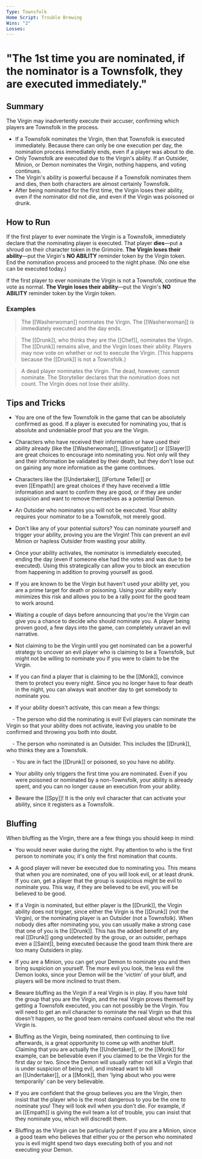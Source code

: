 ```yaml
---
Type: Townsfolk
Home Script: Trouble Brewing
Wins: "2"
Losses:
---
```

# "The 1st time you are nominated, if the nominator is a Townsfolk, they are executed immediately."

## Summary
The Virgin may inadvertently execute their accuser, confirming which players are Townsfolk in the process.

- If a Townsfolk nominates the Virgin, then that Townsfolk is executed immediately. Because there can only be one execution per day, the nomination process immediately ends, even if a player was about to die.
- Only Townsfolk are executed due to the Virgin's ability. If an Outsider, Minion, or Demon nominates the Virgin, nothing happens, and voting continues.
- The Virgin's ability is powerful because if a Townsfolk nominates them and dies, then both characters are almost certainly Townsfolk.
- After being nominated for the first time, the Virgin loses their ability, even if the nominator did not die, and even if the Virgin was poisoned or drunk.
## How to Run
If the first player to ever nominate the Virgin is a Townsfolk, immediately declare that the nominating player is executed. That player **dies**—put a shroud on their character token in the Grimoire. **The Virgin loses their ability**—put the Virgin's **NO ABILITY** reminder token by the Virgin token. End the nomination process and proceed to the night phase. (No one else can be executed today.)

If the first player to ever nominate the Virgin is not a Townsfolk, continue the vote as normal. **The Virgin loses their ability**—put the Virgin's **NO ABILITY** reminder token by the Virgin token.
### Examples
>The [[Washerwoman]] nominates the Virgin. The [[Washerwoman]] is immediately executed and the day ends.

>The [[Drunk]], who thinks they are the [[Chef]], nominates the Virgin. The [[Drunk]] remains alive, and the Virgin loses their ability. Players may now vote on whether or not to execute the Virgin. (This happens because the [[Drunk]] is not a Townsfolk.)

>A dead player nominates the Virgin. The dead, however, cannot nominate. The Storyteller declares that the nomination does not count. The Virgin does not lose their ability.

## Tips and Tricks
- You are one of the few Townsfolk in the game that can be absolutely confirmed as good. If a player is executed for nominating you, that is absolute and undeniable proof that you are the Virgin.

- Characters who have received their information or have used their ability already (like the [[Washerwoman]], [[Investigator]] or [[Slayer]]) are great choices to encourage into nominating you. Not only will they and their information be validated by their death, but they don't lose out on gaining any more information as the game continues.

- Characters like the [[Undertaker]], [[Fortune Teller]] or even [[Empath]] are great choices if they have received a little information and want to confirm they are good, or if they are under suspicion and want to remove themselves as a potential Demon.

- An Outsider who nominates you will not be executed. Your ability requires your nominator to be a Townsfolk, not merely good.

- Don't like any of your potential suitors? You can nominate yourself and trigger your ability, proving you are the Virgin! This can prevent an evil Minion or hapless Outsider from wasting your ability.

- Once your ability activates, the nominator is immediately executed, ending the day (even if someone else had the votes and was due to be executed). Using this strategically can allow you to block an execution from happening in addition to proving yourself as good.

- If you are known to be the Virgin but haven't used your ability yet, you are a prime target for death or poisoning. Using your ability early minimizes this risk and allows you to be a rally point for the good team to work around.

- Waiting a couple of days before announcing that you're the Virgin can give you a chance to decide who should nominate you. A player being proven good, a few days into the game, can completely unravel an evil narrative.

- Not claiming to be the Virgin until you get nominated can be a powerful strategy to uncover an evil player who is claiming to be a Townsfolk, but might not be willing to nominate you if you were to claim to be the Virgin.

- If you can find a player that is claiming to be the [[Monk]], convince them to protect you every night. Since you no longer have to fear death in the night, you can always wait another day to get somebody to nominate you.

- If your ability doesn't activate, this can mean a few things:

    - The person who did the nominating is evil! Evil players can nominate the Virgin so that your ability does not activate, leaving you unable to be confirmed and throwing you both into doubt.

    - The person who nominated is an Outsider. This includes the [[Drunk]], who thinks they are a Townsfolk.

    - You are in fact the [[Drunk]] or poisoned, so you have no ability.

- Your ability only triggers the first time you are nominated. Even if you were poisoned or nominated by a non-Townsfolk, your ability is already spent, and you can no longer cause an execution from your ability.

- Beware the [[Spy]]! It is the only evil character that can activate your ability, since it registers as a Townsfolk.

## Bluffing
When bluffing as the Virgin, there are a few things you should keep in mind:

- You would never wake during the night. Pay attention to who is the first person to nominate you; it's only the first nomination that counts.

- A good player will never be executed due to nominating you. This means that when you are nominated, one of you will look evil, or at least drunk. If you can, get a player that the group is suspicious might be evil to nominate you. This way, if they are believed to be evil, you will be believed to be good.

- If a Virgin is nominated, but either player is the [[Drunk]], the Virgin ability does not trigger, since either the Virgin is the [[Drunk]] (not the Virgin), or the nominating player is an Outsider (not a Townsfolk). When nobody dies after nominating you, you can usually make a strong case that one of you is the [[Drunk]]. This has the added benefit of any real [[Drunk]] gong undetected by the group, or an outsider, perhaps even a [[Saint]], being executed because the good team think there are too many Outsiders in play.

- If you are a Minion, you can get your Demon to nominate you and then bring suspicion on yourself. The more evil you look, the less evil the Demon looks, since your Demon will be the 'victim' of your bluff, and players will be more inclined to trust them.

- Beware bluffing as the Virgin if a real Virgin is in play. If you have told the group that you are the Virgin, and the real Virgin proves themself by getting a Townsfolk executed, you can not possibly be the Virgin. You will need to get an evil character to nominate the real Virgin so that this doesn't happen, so the good team remains confused about who the real Virgin is.

- Bluffing as the Virgin, being nominated, then continuing to live afterwards, is a great opportunity to come up with another bluff. Claiming that you are actually the [[Undertaker]], or the [[Monk]] for example, can be believable even if you claimed to be the Virgin for the first day or two. Since the Demon will usually rather not kill a Virgin that is under suspicion of being evil, and instead want to kill an [[Undertaker]], or a [[Monk]], then 'lying about who you were temporarily' can be very believable.

- If you are confident that the group believes you are the Virgin, then insist that the player who is the most dangerous to you be the one to nominate you! They will look evil when you don't die. For example, if an [[Empath]] is giving the evil team a lot of trouble, you can insist that they nominate you, which will discredit them.

- Bluffing as the Virgin can be particularly potent if you are a Minion, since a good team who believes that either you or the person who nominated you is evil might spend two days executing both of you and not executing your Demon.